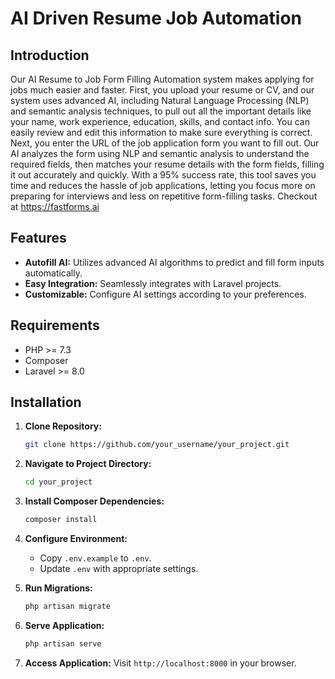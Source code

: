# AI Driven Resume Job Automation


## Introduction

Our AI Resume to Job Form Filling Automation system makes applying for jobs much easier and faster. First, you upload your resume or CV, and our system uses advanced AI, including Natural Language Processing (NLP) and semantic analysis techniques, to pull out all the important details like your name, work experience, education, skills, and contact info. You can easily review and edit this information to make sure everything is correct. Next, you enter the URL of the job application form you want to fill out. Our AI analyzes the form using NLP and semantic analysis to understand the required fields, then matches your resume details with the form fields, filling it out accurately and quickly. With a 95% success rate, this tool saves you time and reduces the hassle of job applications, letting you focus more on preparing for interviews and less on repetitive form-filling tasks. Checkout at https://fastforms.ai


## Features

- **Autofill AI:** Utilizes advanced AI algorithms to predict and fill form inputs automatically.
- **Easy Integration:** Seamlessly integrates with Laravel projects.
- **Customizable:** Configure AI settings according to your preferences.

## Requirements

- PHP >= 7.3
- Composer
- Laravel >= 8.0

## Installation

1. **Clone Repository:**
    ```bash
    git clone https://github.com/your_username/your_project.git
    ```

2. **Navigate to Project Directory:**
    ```bash
    cd your_project
    ```

3. **Install Composer Dependencies:**
    ```bash
    composer install
    ```

4. **Configure Environment:**
    - Copy `.env.example` to `.env`.
    - Update `.env` with appropriate settings.

5. **Run Migrations:**
    ```bash
    php artisan migrate
    ```

6. **Serve Application:**
    ```bash
    php artisan serve
    ```

7. **Access Application:**
   Visit `http://localhost:8000` in your browser.


